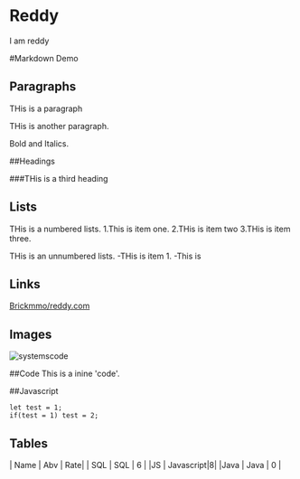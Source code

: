 # Reddy
I am reddy

#Markdown Demo

## Paragraphs

THis is a paragraph

THis is another paragraph.

Bold and Italics.


##Headings

###THis is a third heading

## Lists

THis is a numbered lists.
1.This is item one.
2.THis is item two
3.THis is item three.

THis is an unnumbered lists.
-THis is item 1.
-This is 


## Links
[Brickmmo/reddy.com](https//brickmmo)

## Images
![systemscode](systems.png)

##Code
This is a inine 'code'.

##Javascript
```This is multiline Javascript.
let test = 1;
if(test = 1) test = 2;
```

## Tables 

| Name | Abv | Rate|
| SQL  | SQL | 6   |
|JS    | Javascript|8|
|Java  | Java | 0  |
